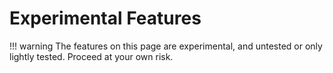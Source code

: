 # Experimental Features

!!! warning
    The features on this page are experimental, and untested or only lightly tested. Proceed at your own risk.
